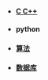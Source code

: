 - #### [C C++](https://github.com/Amdeo/NoteBook/tree/master/C%20C%2B%2B) 

- #### python

- #### [算法](https://github.com/Amdeo/NoteBook/tree/master/%E7%AE%97%E6%B3%95)
- #### [数据库](https://github.com/Amdeo/NoteBook/tree/master/%E6%95%B0%E6%8D%AE%E5%BA%93)






